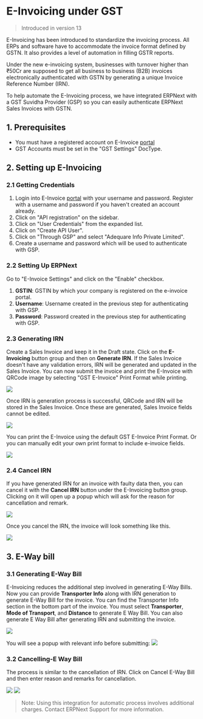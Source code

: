 <!-- add-breadcrumbs -->
# E-Invoicing under GST

> Introduced in version 13

E-Invoicing has been introduced to standardize the invoicing process. All ERPs and software have to accommodate the invoice format defined by GSTN. It also provides a level of automation in filling GSTR reports.

Under the new e-invoicing system, businesses with turnover higher than ₹50Cr are supposed to get all business to business (B2B) invoices electronically authenticated with GSTN by generating a unique Invoice Reference Number (IRN).

To help automate the E-Invoicing process, we have integrated ERPNext with a GST Suvidha Provider (GSP) so you can easily authenticate ERPNext Sales Invoices with GSTN.

## 1. Prerequisites

- You must have a registered account on E-Invoice [portal](https://einvoice1.gst.gov.in/)
- GST Accounts must be set in the "GST Settings" DocType.

## 2. Setting up E-Invoicing

### 2.1 Getting Credentials

1. Login into E-Invoice [portal](https://einvoice1.gst.gov.in/) with your username and password. Register with a username and password if you haven't created an account already.
1. Click on "API registration" on the sidebar.
1. Click on "User Credentials" from the expanded list.
1. Click on "Create API User".
1. Click on "Through GSP" and select "Adequare Info Private Limited".
1. Create a username and password which will be used to authenticate with GSP.

### 2.2 Setting Up ERPNext

Go to "E-Invoice Settings" and click on the "Enable" checkbox.

1. **GSTIN**: GSTIN by which your company is registered on the e-invoice portal.
1. **Username**: Username created in the previous step for authenticating with GSP.
1. **Password**: Password created in the previous step for authenticating with GSP.

### 2.3 Generating IRN

Create a Sales Invoice and keep it in the Draft state. Click on the **E-Invoicing** button group and then on **Generate IRN**. If the Sales Invoice doesn't have any validation errors, IRN will be generated and updated in the Sales Invoice. You can now submit the invoice and print the E-Invoice with QRCode image by selecting "GST E-Invoice" Print Format while printing.

<img class="screenshot" src="/docs/assets/img/regional/india/einv_gen_irn_button.png">

Once IRN is generation process is successful, QRCode and IRN will be stored in the Sales Invoice. Once these are generated, Sales Invoice fields cannot be edited.

<img class="screenshot" src="/docs/assets/img/regional/india/einv_generated_irn.png">

You can print the E-Invoice using the default GST E-Invoice Print Format. Or you can manually edit your own print format to include e-invoice fields.

<img class="screenshot" src="/docs/assets/img/regional/india/einv_print_format.png">

### 2.4 Cancel IRN

If you have generated IRN for an invoice with faulty data then, you can cancel it with the **Cancel IRN** button under the E-Invoicing button group. Clicking on it will open up a popup which will ask for the reason for cancellation and remark.

<img class="screenshot" src="/docs/assets/img/regional/india/einv_cancel_irn_button.png">

Once you cancel the IRN, the invoice will look something like this.

<img class="screenshot" src="/docs/assets/img/regional/india/einv_cancelled_irn.png">

## 3. E-Way bill

### 3.1 Generating E-Way Bill

E-Invoicing reduces the additional step involved in generating E-Way Bills. Now you can provide **Transporter Info** along with IRN generation to generate E-Way Bill for the invoice. You can find the Transporter Info section in the bottom part of the invoice. You must select **Transporter**, **Mode of Transport**, and **Distance** to generate E Way Bill. You can also generate E Way Bill after generating IRN and submitting the invoice.

<img class="screenshot" src="/docs/assets/img/regional/india/einv_gen_ewaybill_button.png">

You will see a popup with relevant info before submitting:
<img class="screenshot" src="/docs/assets/img/regional/india/einv_gen_ewaybill_dialog.png">

### 3.2 Cancelling-E Way Bill

The process is similar to the cancellation of IRN. Click on Cancel E-Way Bill and then enter reason and remarks for cancellation.

<img class="screenshot" src="/docs/assets/img/regional/india/einv_cancel_ewaybill_button.png">

<img class="screenshot" src="/docs/assets/img/regional/india/einv_cancelled_ewaybill.png">

> Note: Using this integration for automatic process involves additional charges. Contact ERPNext Support for more information.
